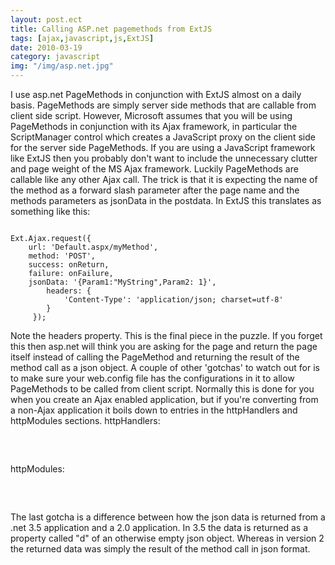 ```yaml
---
layout: post.ect
title: Calling ASP.net pagemethods from ExtJS
tags: [ajax,javascript,js,ExtJS]
date: 2010-03-19
category: javascript
img: "/img/asp.net.jpg"
---
```

I use asp.net PageMethods in conjunction with ExtJS almost on a daily basis. PageMethods are simply server side methods that are callable from client side script. However, Microsoft assumes that you will be using PageMethods in conjunction with its Ajax framework, in particular the ScriptManager control which creates a JavaScript proxy on the client side for the server side PageMethods. If you are using a JavaScript framework like ExtJS then you probably don't want to include the unnecessary clutter and page weight of the MS Ajax framework. Luckily PageMethods are callable like any other Ajax call. The trick is that it is expecting the name of the method as a forward slash parameter after the page name and the methods parameters as jsonData in the postdata. In ExtJS this translates as something like this:


<pre data-code="js"><code class="language-javascript">
Ext.Ajax.request({
	url: 'Default.aspx/myMethod',
	method: 'POST',
	success: onReturn,
	failure: onFailure,
	jsonData: '{Param1:"MyString",Param2: 1}',
		headers: {
			'Content-Type': 'application/json; charset=utf-8'
		}
     });
</code></pre>

Note the headers property. This is the final piece in the puzzle. If you forget this then asp.net will think you are asking for the page and return the page itself instead of calling the PageMethod and returning the result of the method call as a json object. A couple of other 'gotchas' to watch out for is to make sure your web.config file has the configurations in it to allow PageMethods to be called from client script. Normally this is done for you when you create an Ajax enabled application, but if you're converting from a non-Ajax application it boils down to entries in the httpHandlers and httpModules sections. httpHandlers:

<pre data-type="code" class="js">	 
<remove verb="*" path="*.asmx"><add verb="*" path="*.asmx" validate="false" type="System.Web.Script.Services.ScriptHandlerFactory, System.Web.Extensions, Version=3.5.0.0, Culture=neutral,PublicKeyToken=31BF3856AD364E35"></add></remove>
</pre>

httpModules:

<pre data-type="code" class="js">	 
<add name="ScriptModule" type="System.Web.Handlers.ScriptModule, System.Web.Extensions, Version=3.5.0.0, Culture=neutral, PublicKeyToken=31BF3856AD364E35"></add> 
</pre>

The last gotcha is a difference between how the json data is returned from a .net 3.5 application and a 2.0 application. In 3.5 the data is returned as a property called "d" of an otherwise empty json object. Whereas in version 2 the returned data was simply the result of the method call in json format.